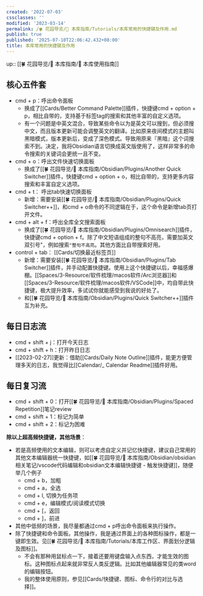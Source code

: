 ```yaml
---
created: '2022-07-03'
cssclasses: ''
modified: '2023-03-14'
permalink: /🍀 花园导览/🧰 本库指南/Tutorials/本库常用的快捷键及作用.md
publish: true
published: '2025-07-10T22:06:42.432+08:00'
title: 本库常用的快捷键及作用
---
```

up:: [[🍀 花园导览/🧰 本库指南/🧰 本库使用指南]]

## **核心五件套**

- cmd + p：呼出命令面板
	- 换成了[[Cards/Better Command Palette]]插件，快捷键cmd + option + p，相比自带的，支持基于标签tag的搜索和其他丰富的自定义选项。
	- 有一个问题是中英文混合，导致某些命令以为是英文可以搜到，但必须搜中文，而且版本更新可能会调整英文的翻译。比如原来夜间模式的主题叫黑暗模式，版本更新后，变成了深色模式。导致用原来『黑暗』这个词搜索不到。决定，我将Obsidian语言切换成英文版使用了，这样非常多的命令搜索的关键词会更统一且不变。
- cmd + o：呼出文件快速切换面板
	- 换成了[[🍀 花园导览/🧰 本库指南/Obsidian/Plugins/Another Quick Switcher]]插件，快捷键cmd + option + o，相比自带的，支持更多内容搜索和丰富自定义选项。
- cmd + t： 呼出tab快速切换面板
	- 新增：需要安装[[🍀 花园导览/🧰 本库指南/Obsidian/Plugins/Quick Switcher++]]，和cmd + o命令的不同逻辑在于，这个命令是新增tab页打开文件。
- cmd + alt + f：呼出全库全文搜索面板
	- 换成了[[🍀 花园导览/🧰 本库指南/Obsidian/Plugins/Omnisearch]]插件，快捷键cmd + option + f。除了中文短语组成的整句不高亮，需要加英文双引号"，例如搜索`"整句不高亮`。其他方面比自带搜索好用。
- control + tab： [[Cards/切换最近标签页]]
	- 新增：需要安装[[🍀 花园导览/🧰 本库指南/Obsidian/Plugins/Tab Switcher]]插件，并手动配置快捷键。使用上这个快捷键以后，幸福感爆棚。[[Spaces/3-Resource/软件梳理/macos软件/Arc浏览器]]和[[Spaces/3-Resource/软件梳理/macos软件/VSCode]]中，均自带此快捷键，极大提升效率，多试试你就能感受到我说的好处了。
	- 和[[🍀 花园导览/🧰 本库指南/Obsidian/Plugins/Quick Switcher++]]插件互为补充。

## **每日日志流**

- cmd + shift + j：打开今天日志
- cmd + shift + h：打开昨日日志
- [[2023-02-27]]更新：借助[[Cards/Daily Note Outline]]插件，能更方便管理多天的日志，我觉得比[[Calendar/_ Calendar Readme]]插件好用。

## **每日复习流**

- cmd + shift + 0：打开[[🍀 花园导览/🧰 本库指南/Obsidian/Plugins/Spaced Repetition]]笔记review
- cmd + shift + 1：标记为简单
- cmd + shift + 2：标记为困难

**除以上超高频快捷键，其他场景**：

- 若是高频使用的文本编辑，则可以考虑自定义并记忆快捷键，建议自己常用的其他文本编辑器统一快捷键，如[[🍀 花园导览/🧰 本库指南/Obsidian/obsidian相关笔记/vscode代码编辑和obsidian文本编辑快捷键 - 触发快捷键]]，随便举几个例子
	- cmd + b，加粗
	- cmd + a，全选
	- cmd + l, 切换为任务项
	- cmd + e，编辑模式/阅读模式切换
	- cmd + \[，返回
	- cmd + \]，前进
- 其他中低频的场景，我尽量都通过cmd + p呼出命令面板来执行操作。
- 除了快捷键和命令面板。其他操作，我是通过界面上的各种图标操作，都是一键即生效。见[[🍀 花园导览/🧰 本库指南/Tutorials/本库工作区、界面划分逻辑及图标]]。
	- 不会有那种用鼠标点一下，接着还要用键盘输入点东西，才能生效的图标。这种图标点起来就非常反人类反逻辑。比如其他编辑器常见的类word的编辑按钮。
	- 我的整体使用原则，参见[[Cards/快捷键、图标、命令行的对比与选择]]。